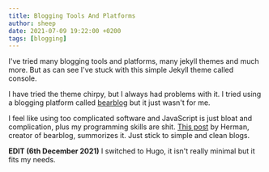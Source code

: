 ```yaml
---
title: Blogging Tools And Platforms
author: sheep
date: 2021-07-09 19:22:00 +0200
tags: [blogging]
---
```



I've tried many blogging tools and platforms, many jekyll themes and much more.
But as can see I've stuck with this simple Jekyll theme called console.

I have tried the theme chirpy, but I always had problems with it.
I tried using a blogging platform called [bearblog](https://bearblog.dev) but it just wasn't for me.

I feel like using too complicated software and JavaScript is just bloat and complication, plus my programming skills are shit. [This post](https://herman.bearblog.dev/motherfucking-blog/) by Herman, creator of bearblog, summorizes it.
Just stick to simple and clean blogs.

**EDIT (6th December 2021)**
I switched to Hugo, it isn't really minimal but it fits my needs.
